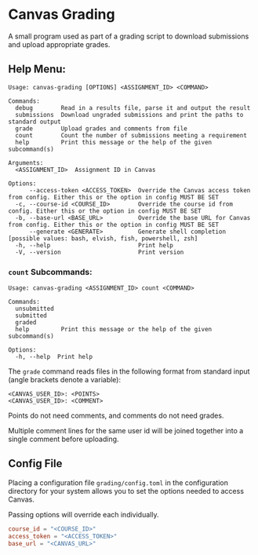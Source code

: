 # Canvas Grading

A small program used as part of a grading script to download submissions and upload appropriate grades.

## Help Menu:

```
Usage: canvas-grading [OPTIONS] <ASSIGNMENT_ID> <COMMAND>

Commands:
  debug        Read in a results file, parse it and output the result
  submissions  Download ungraded submissions and print the paths to standard output
  grade        Upload grades and comments from file
  count        Count the number of submissions meeting a requirement
  help         Print this message or the help of the given subcommand(s)

Arguments:
  <ASSIGNMENT_ID>  Assignment ID in Canvas

Options:
      --access-token <ACCESS_TOKEN>  Override the Canvas access token from config. Either this or the option in config MUST BE SET
  -c, --course-id <COURSE_ID>        Override the course id from config. Either this or the option in config MUST BE SET
  -b, --base-url <BASE_URL>          Override the base URL for Canvas from config. Either this or the option in config MUST BE SET
      --generate <GENERATE>          Generate shell completion [possible values: bash, elvish, fish, powershell, zsh]
  -h, --help                         Print help
  -V, --version                      Print version
```

### `count` Subcommands:

```
Usage: canvas-grading <ASSIGNMENT_ID> count <COMMAND>

Commands:
  unsubmitted  
  submitted    
  graded       
  help         Print this message or the help of the given subcommand(s)

Options:
  -h, --help  Print help
```

The `grade` command reads files in the following format from standard input (angle brackets denote a variable):

```
<CANVAS_USER_ID>: <POINTS>
<CANVAS_USER_ID>: <COMMENT>
```

Points do not need comments, and comments do not need grades.

Multiple comment lines for the same user id will be joined together into a single comment before uploading.

## Config File

Placing a configuration file `grading/config.toml` in the configuration directory for your system allows you to set the options needed to access Canvas.

Passing options will override each individually.

```toml
course_id = "<COURSE_ID>"
access_token = "<ACCESS_TOKEN>"
base_url = "<CANVAS_URL>"
```
